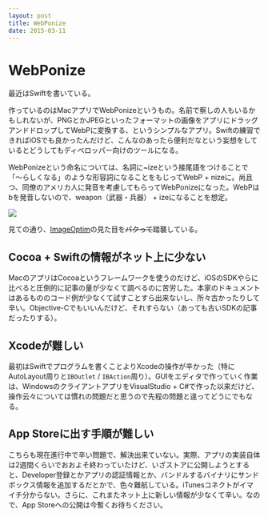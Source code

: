 ```yaml
---
layout: post
title: WebPonize
date: 2015-03-11
---
```


# WebPonize

最近はSwiftを書いている。

作っているのはMacアプリでWebPonizeというもの。名前で察しの人もいるかもしれないが、PNGとかJPEGといったフォーマットの画像をアプリにドラッグアンドドロップしてWebPに変換する、というシンプルなアプリ。Swiftの練習できればiOSでも良かったんだけど、こんなのあったら便利だなという妄想をしているとどうしてもディベロッパー向けのツールになる。

WebPonizeという命名については、名詞に~izeという接尾語をつけることで「〜らしくなる」のような形容詞になることをもじってWebP + nizeに。尚且つ、同僚のアメリカ人に発音を考慮してもらってWebPonizeになった。WebPはbを発音しないので、weapon（武器・兵器） + izeになることを想定。

![](/img/posts/webponize/webponize.jpg)

見ての通り、[ImageOptim](https://imageoptim.com/)の見た目を<del>パクって</del>踏襲している。

## Cocoa + Swiftの情報がネット上に少ない

MacのアプリはCocoaというフレームワークを使うのだけど、iOSのSDKやらに比べると圧倒的に記事の量が少なくて調べるのに苦労した。本家のドキュメントはあるもののコード例が少なくて試すことすら出来ないし、所々古かったりして辛い。Objective-Cでもいいんだけど、それすらない（あっても古いSDKの記事だったりする）。

## Xcodeが難しい

最初はSwiftでプログラムを書くことよりXcodeの操作が辛かった（特にAutoLayout周りと`IBOutlet` / `IBAction`周り）。GUIをエディタで作っていく作業は、WindowsのクライアントアプリをVisualStudio + C#で作った以来だけど、操作云々については慣れの問題だと思うので先程の問題と違ってどうにでもなる。

## App Storeに出す手順が難しい

こちらも現在進行中で辛い問題で、解決出来ていない。実際、アプリの実装自体は2週間くらいでおおよそ終わっていたけど、いざストアに公開しようとすると、Developer登録とかアプリの認証情報とか、バンドルするバイナリにサンドボックス情報を追加するだとかで、色々難航している。iTunesコネクトがイマイチ分からない。さらに、これまたネット上に新しい情報が少なくて辛い。なので、App Storeへの公開は今暫くお待ちください。
